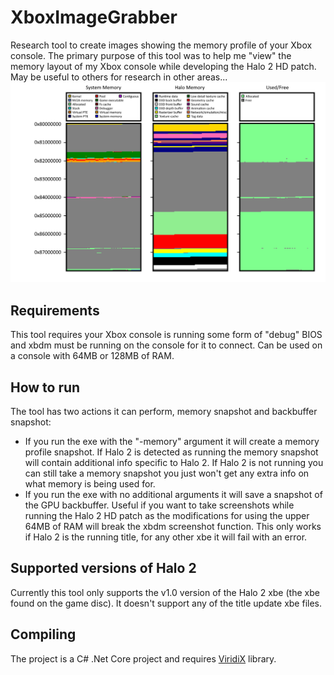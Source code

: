 # XboxImageGrabber
Research tool to create images showing the memory profile of your Xbox console. The primary purpose of this tool was to help me "view" the memory layout of my Xbox console while developing the Halo 2 HD patch. May be useful to others for research in other areas...
![](/_Images/memory_profile.png)

## Requirements
This tool requires your Xbox console is running some form of "debug" BIOS and xbdm must be running on the console for it to connect. Can be used on a console with 64MB or 128MB of RAM.

## How to run
The tool has two actions it can perform, memory snapshot and backbuffer snapshot:
- If you run the exe with the "-memory" argument it will create a memory profile snapshot. If Halo 2 is detected as running the memory snapshot will contain additional info specific to Halo 2. If Halo 2 is not running you can still take a memory snapshot you just won't get any extra info on what memory is being used for.
- If you run the exe with no additional arguments it will save a snapshot of the GPU backbuffer. Useful if you want to take screenshots while running the Halo 2 HD patch as the modifications for using the upper 64MB of RAM will break the xbdm screenshot function. This only works if Halo 2 is the running title, for any other xbe it will fail with an error.

## Supported versions of Halo 2
Currently this tool only supports the v1.0 version of the Halo 2 xbe (the xbe found on the game disc). It doesn't support any of the title update xbe files.

## Compiling
The project is a C# .Net Core project and requires [ViridiX](https://github.com/Ernegien/ViridiX) library.
